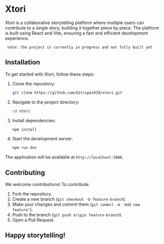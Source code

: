 
# Xtori

Xtori is a collaborative storytelling platform where multiple users can contribute to a single story, building it together piece by piece. The platform is built using React and Vite, ensuring a fast and efficient development experience.


``` note: the project is currently in progress and not fully built yet```

## Installation

To get started with Xtori, follow these steps:

1. Clone the repository:
   ```bash
   git clone https://github.com/Gitrupesh20/xtori.git
   ```

2. Navigate to the project directory:
   ```bash
   cd xtori
   ```

3. Install dependencies:
   ```bash
   npm install
   ```

4. Start the development server:
   ```bash
   npm run dev
   ```

The application will be available at `http://localhost:3000`.


## Contributing

We welcome contributions! 
To contribute:

1. Fork the repository.
2. Create a new branch (`git checkout -b feature-branch`).
3. Make your changes and commit them (`git commit -m 'Add new feature'`).
4. Push to the branch (`git push origin feature-branch`).
5. Open a Pull Request.


## Happy storytelling!

